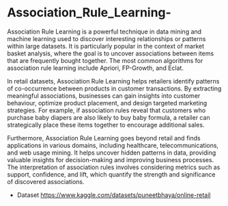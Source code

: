 # Association_Rule_Learning-


Association Rule Learning is a powerful technique in data mining and machine learning used to discover interesting relationships or patterns within large datasets. It is particularly popular in the context of market basket analysis, where the goal is to uncover associations between items that are frequently bought together. The most common algorithms for association rule learning include Apriori, FP-Growth, and Eclat.

In retail datasets, Association Rule Learning helps retailers identify patterns of co-occurrence between products in customer transactions. By extracting meaningful associations, businesses can gain insights into customer behaviour, optimize product placement, and design targeted marketing strategies. For example, if association rules reveal that customers who purchase baby diapers are also likely to buy baby formula, a retailer can strategically place these items together to encourage additional sales.

Furthermore, Association Rule Learning goes beyond retail and finds applications in various domains, including healthcare, telecommunications, and web usage mining. It helps uncover hidden patterns in data, providing valuable insights for decision-making and improving business processes. The interpretation of association rules involves considering metrics such as support, confidence, and lift, which quantify the strength and significance of discovered associations.


- Dataset 
https://www.kaggle.com/datasets/puneetbhaya/online-retail
